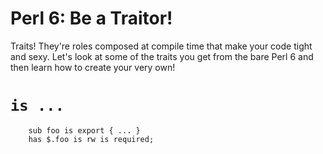 # Perl 6: Be a Traitor!

Traits! They're roles composed at compile time that make your code tight and
sexy. Let's look at some of the traits you get from the bare Perl 6 and then
learn how to create your very own!

# `is ...`

```perl6
    sub foo is export { ... }
    has $.foo is rw is required;
```
